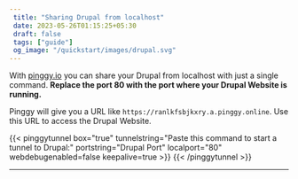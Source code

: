 ```yaml
---
 title: "Sharing Drupal from localhost" 
 date: 2023-05-26T01:15:25+05:30 
 draft: false 
 tags: ["guide"]
 og_image: "/quickstart/images/drupal.svg"
---
```


With [pinggy.io](https://pinggy.io) you can share your Drupal from localhost with just a single command. **Replace the port 80 with the port where your Drupal Website is running.**

Pinggy will give you a URL like `https://ranlkfsbjkxry.a.pinggy.online`. Use this URL to access the Drupal Website.

{{< pinggytunnel box="true" tunnelstring="Paste this command to start a tunnel to Drupal:" portstring="Drupal Port" localport="80" webdebugenabled=false keepalive=true >}}
{{< /pinggytunnel >}}

<hr>
